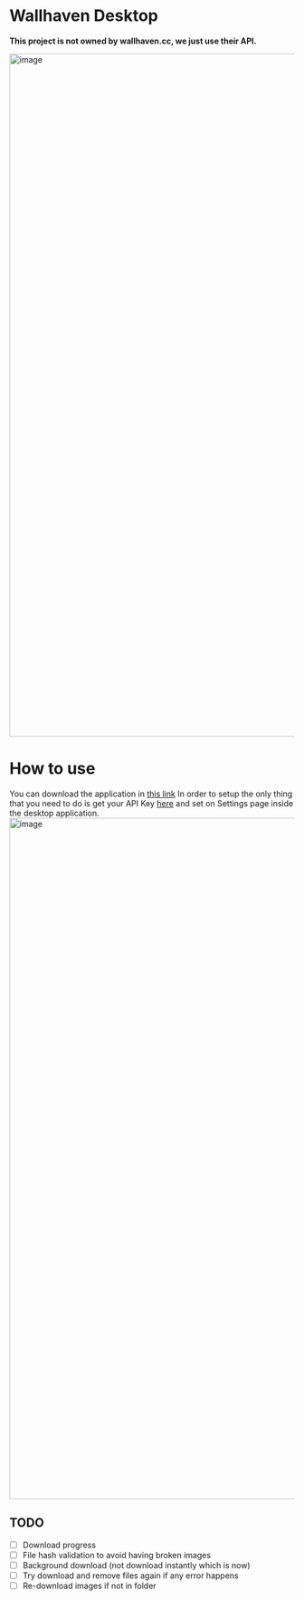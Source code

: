 # Wallhaven Desktop

**This project is not owned by wallhaven.cc, we just use their API.**

<img width="1205" alt="image" src="https://github.com/luisflorido/wallhaven-desktop/assets/7344056/5079558e-5f0e-4cbf-8019-3fb24dbcf012">


# How to use
You can download the application in [this link](https://github.com/luisflorido/wallhaven-desktop/releases)
In order to setup the only thing that you need to do is get your API Key [here](https://wallhaven.cc/settings/account) and set on Settings page inside the desktop application.
<img width="1202" alt="image" src="https://github.com/luisflorido/wallhaven-desktop/assets/7344056/91908006-b99d-4c62-a32d-ec2d4682fba8">


## TODO
- [ ] Download progress
- [ ] File hash validation to avoid having broken images
- [ ] Background download (not download instantly which is now)
- [ ] Try download and remove files again if any error happens
- [ ] Re-download images if not in folder

